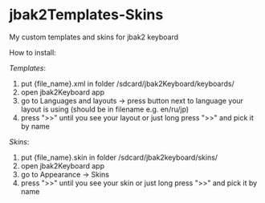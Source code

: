 # jbak2Templates-Skins
My custom templates and skins for jbak2 keyboard

How to install:

*Templates*:
1. put {file_name}.xml in folder /sdcard/jbak2Keyboard/keyboards/
2. open jbak2Keyboard app
3. go to Languages and layouts -> press button next to language your layout is using (should be in filename e.g. en/ru/jp)
4. press ">>" until you see your layout or just long press ">>" and pick it by name

*Skins*:
1. put {file_name}.skin in folder /sdcard/jbak2keyboard/skins/
2. open jbak2Keyboard app
3. go to Appearance -> Skins
4. press ">>" until you see your skin or just long press ">>" and pick it by name
